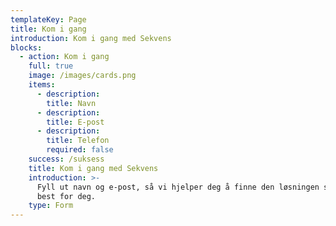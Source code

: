 ```yaml
---
templateKey: Page
title: Kom i gang
introduction: Kom i gang med Sekvens
blocks:
  - action: Kom i gang
    full: true
    image: /images/cards.png
    items:
      - description:
        title: Navn
      - description:
        title: E-post
      - description:
        title: Telefon
        required: false
    success: /suksess
    title: Kom i gang med Sekvens
    introduction: >-
      Fyll ut navn og e-post, så vi hjelper deg å finne den løsningen som passer
      best for deg.
    type: Form
---
```

